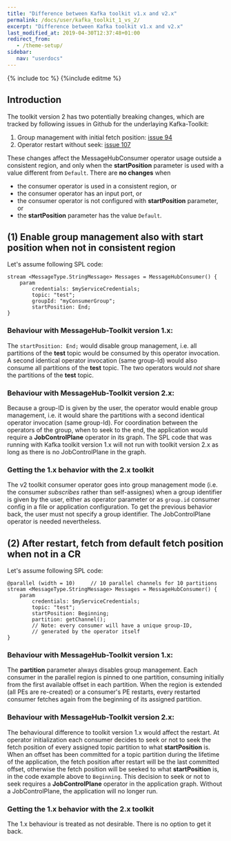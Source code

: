```yaml
---
title: "Difference between Kafka toolkit v1.x and v2.x"
permalink: /docs/user/kafka_toolkit_1_vs_2/
excerpt: "Difference between Kafka toolkit v1.x and v2.x"
last_modified_at: 2019-04-30T12:37:48+01:00
redirect_from:
   - /theme-setup/
sidebar:
   nav: "userdocs"
---
```

{% include toc %}
{%include editme %}

## Introduction
The toolkit version 2 has two potentially breaking changes, which are tracked by following issues in Github for the underlaying Kafka-Toolkit:

1. Group management with initial fetch position: [issue 94](https://github.com/IBMStreams/streamsx.kafka/issues/94)
2. Operator restart without seek: [issue 107](https://github.com/IBMStreams/streamsx.kafka/issues/107)

These changes affect the MessageHubConsumer operator usage outside a consistent region,
and only when the **startPosition** parameter is used with a value different from `Default`.
There are **no changes** when

- the consumer operator is used in a consistent region, or
- the consumer operator has an input port, or
- the consumer operator is not configured with **startPosition** parameter, or
- the **startPosition** parameter has the value `Default`.

## (1) Enable group management also with start position when not in consistent region

Let's assume following SPL code:

    stream <MessageType.StringMessage> Messages = MessageHubConsumer() {
        param
            credentials: $myServiceCredentials;
            topic: "test";
            groupId: "myConsumerGroup";
            startPosition: End;
    }

### Behaviour with MessageHub-Toolkit version 1.x:
The `startPosition: End;` would disable group management, i.e. all partitions of the **test** topic would be consumed by this operator invocation. A second identical operator invocation (same group-Id) would also consume all partitions of the **test** topic. The two operators would _not_ share the partitions of the **test** topic.

### Behaviour with MessageHub-Toolkit version 2.x:
Because a group-ID is given by the user, the operator would enable group management, i.e. it would share the partitions with a second identical operator invocation (same group-Id). For coordination between the operators of the group, when to seek to the end, the application would require a **JobControlPlane** operator in its graph. The SPL code that was running with Kafka toolkit version 1.x will not run with toolkit version 2.x as long as there is no JobControlPlane in the graph.

### Getting the 1.x behavior with the 2.x toolkit
The v2 toolkit consumer operator goes into group management mode (i.e. the consumer _subscribes_ rather than self-assignes) when a group identifier is given by the user, either as operator parameter or as `group.id` consumer config in a file or application configuration. To get the previous behavior back, the user must not specify a group identifier. The JobControlPlane operator is needed nevertheless.

## (2) After restart, fetch from default fetch position when not in a CR

Let's assume following SPL code:

    @parallel (width = 10)     // 10 parallel channels for 10 partitions
    stream <MessageType.StringMessage> Messages = MessageHubConsumer() {
        param
            credentials: $myServiceCredentials;
            topic: "test";
            startPosition: Beginning;
            partition: getChannel();
            // Note: every consumer will have a unique group-ID,
            // generated by the operator itself
    }

### Behaviour with MessageHub-Toolkit version 1.x:
The **partition** parameter always disables group management. Each consumer in the parallel region is pinned to one partition, consuming initially from the first available offset in each partition. When the region is extended (all PEs are re-created) or a consumer's PE restarts, every restarted consumer fetches again from the beginning of its assigned partition.

### Behaviour with MessageHub-Toolkit version 2.x:
The behavioural difference to toolkit version 1.x would affect the restart. At operator initialization each consumer decides to seek or not to seek the fetch position of every assigned topic partition to what **startPosition** is. When an offset has been committed for a topic partition during the lifetime of the application, the fetch position after restart will be the last committed offset, otherwise the fetch position will be seeked to what **startPosition** is, in the code example above to `Beginning`.
This decision to seek or not to seek requires a **JobControlPlane** operator in the application graph. Without a JobControlPlane, the application will no longer run.

### Getting the 1.x behavior with the 2.x toolkit
The 1.x behaviour is treated as not desirable. There is no option to get it back.

